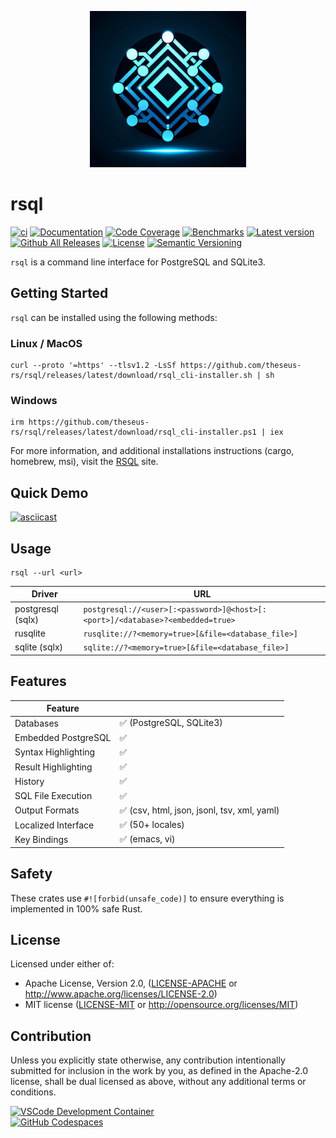 <p align="center"><img width="250" height="250" src="rsql_cli/resources/rsql.png"></p>

# rsql

[![ci](https://github.com/theseus-rs/rsql/actions/workflows/ci.yml/badge.svg?branch=main)](https://github.com/theseus-rs/rsql/actions/workflows/ci.yml)
[![Documentation](https://docs.rs/rsql_core/badge.svg)](https://docs.rs/rsql_core)
[![Code Coverage](https://codecov.io/gh/theseus-rs/rsql/branch/main/graph/badge.svg)](https://codecov.io/gh/theseus-rs/rsql)
[![Benchmarks](https://img.shields.io/badge/%F0%9F%90%B0_bencher-enabled-6ec241)](https://bencher.dev/perf/theseus-rs-rsql)
[![Latest version](https://img.shields.io/crates/v/rsql_cli.svg)](https://crates.io/crates/rsql_cli)
[![Github All Releases](https://img.shields.io/github/downloads/theseus-rs/rsql/total.svg)](https://theseus-rs.github.io/rsql/rsql_cli/)
[![License](https://img.shields.io/crates/l/rsql_cli)](https://github.com/theseus-rs/rsql_cli#license)
[![Semantic Versioning](https://img.shields.io/badge/%E2%9A%99%EF%B8%8F_SemVer-2.0.0-blue)](https://semver.org/spec/v2.0.0.html)

`rsql` is a command line interface for PostgreSQL and SQLite3.

## Getting Started

`rsql` can be installed using the following methods:

### Linux / MacOS

```shell
curl --proto '=https' --tlsv1.2 -LsSf https://github.com/theseus-rs/rsql/releases/latest/download/rsql_cli-installer.sh | sh
```

### Windows

```shell
irm https://github.com/theseus-rs/rsql/releases/latest/download/rsql_cli-installer.ps1 | iex
```

For more information, and additional installations instructions (cargo, homebrew, msi),
visit the [RSQL](https://theseus-rs.github.io/rsql/rsql_cli/) site.

## Quick Demo

[![asciicast](https://asciinema.org/a/647597.svg)](https://asciinema.org/a/647597)

## Usage

```shell
rsql --url <url>
```

| Driver            | URL                                                                           |
|-------------------|-------------------------------------------------------------------------------|
| postgresql (sqlx) | `postgresql://<user>[:<password>]@<host>[:<port>]/<database>?<embedded=true>` |
| rusqlite          | `rusqlite://?<memory=true>[&file=<database_file>]`                            |
| sqlite (sqlx)     | `sqlite://?<memory=true>[&file=<database_file>]`                              |

## Features

| Feature             |                                            |
|---------------------|--------------------------------------------|
| Databases           | ✅ (PostgreSQL, SQLite3)                    |
| Embedded PostgreSQL | ✅                                          |
| Syntax Highlighting | ✅                                          |
| Result Highlighting | ✅                                          |
| History             | ✅                                          |
| SQL File Execution  | ✅                                          |
| Output Formats      | ✅ (csv, html, json, jsonl, tsv, xml, yaml) |
| Localized Interface | ✅ (50+ locales)                            |
| Key Bindings        | ✅ (emacs, vi)                              |

## Safety

These crates use `#![forbid(unsafe_code)]` to ensure everything is implemented in 100% safe Rust.

## License

Licensed under either of:

- Apache License, Version 2.0, ([LICENSE-APACHE](LICENSE-APACHE) or <http://www.apache.org/licenses/LICENSE-2.0>)
- MIT license ([LICENSE-MIT](LICENSE-MIT) or <http://opensource.org/licenses/MIT>)

## Contribution

Unless you explicitly state otherwise, any contribution intentionally submitted
for inclusion in the work by you, as defined in the Apache-2.0 license, shall be dual licensed as above, without any
additional terms or conditions.

<a href="https://vscode.dev/redirect?url=vscode://ms-vscode-remote.remote-containers/cloneInVolume?url=https://github.com/theseus-rs/rsql">
<img
  src="https://img.shields.io/static/v1?label=VSCode%20Development%20Container&logo=visualstudiocode&message=Open&color=orange"
  alt="VSCode Development Container"
/>
</a>
<br/>
<a href="https://github.dev/theseus-rs/rsql">
<img
  src="https://img.shields.io/static/v1?label=GitHub%20Codespaces&logo=github&message=Open&color=orange"
  alt="GitHub Codespaces"
/>
</a>

